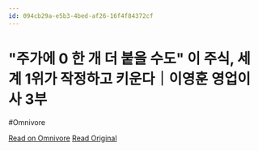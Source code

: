 ```yaml
---
id: 094cb29a-e5b3-4bed-af26-16f4f84372cf
---
```


# "주가에 0 한 개 더 붙을 수도" 이 주식, 세계 1위가 작정하고 키운다｜이영훈 영업이사 3부
#Omnivore

[Read on Omnivore](https://omnivore.app/me/https-youtube-com-watch-v-m-c-7-t-q-gfdmw-192a9169c19)
[Read Original](https://youtube.com/watch?v=_mC7tQGfdmw)

